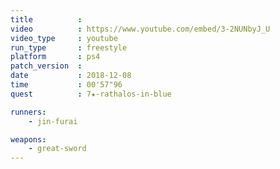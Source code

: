 ```yaml
---
title          :
video          : https://www.youtube.com/embed/3-2NUNbyJ_U
video_type     : youtube
run_type       : freestyle
platform       : ps4
patch_version  :
date           : 2018-12-08
time           : 00'57"96
quest          : 7★-rathalos-in-blue

runners:
    - jin-furai

weapons:
    - great-sword
---
```

